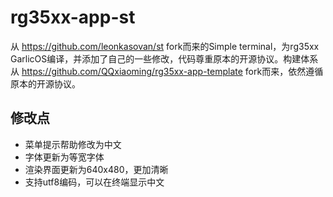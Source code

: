 # rg35xx-app-st

从 https://github.com/leonkasovan/st fork而来的Simple terminal，为rg35xx GarlicOS编译，并添加了自己的一些修改，代码尊重原本的开源协议。构建体系从 https://github.com/QQxiaoming/rg35xx-app-template fork而来，依然遵循原本的开源协议。

## 修改点

- 菜单提示帮助修改为中文
- 字体更新为等宽字体
- 渲染界面更新为640x480，更加清晰
- 支持utf8编码，可以在终端显示中文
